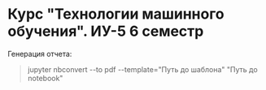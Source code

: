 # Курс "Технологии машинного обучения". ИУ-5 6 семестр

Генерация отчета:
> jupyter nbconvert --to pdf --template="Путь до шаблона" "Путь до notebook"

